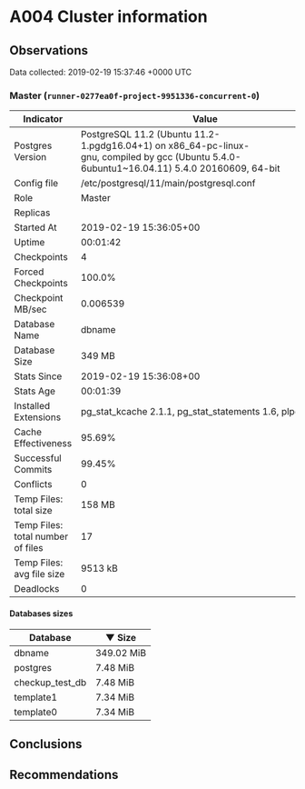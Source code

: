 # A004 Cluster information #

## Observations ##
Data collected: 2019-02-19 15:37:46 +0000 UTC  


### Master (`runner-0277ea0f-project-9951336-concurrent-0`) ###

 Indicator | Value
-----------|-------
Postgres Version | PostgreSQL&nbsp;11.2&nbsp;(Ubuntu&nbsp;11.2-1.pgdg16.04+1)&nbsp;on&nbsp;x86_64-pc-linux-gnu,&nbsp;compiled&nbsp;by&nbsp;gcc&nbsp;(Ubuntu&nbsp;5.4.0-6ubuntu1~16.04.11)&nbsp;5.4.0&nbsp;20160609,&nbsp;64-bit
Config file | /etc/postgresql/11/main/postgresql.conf
Role | Master
Replicas | 
Started At | 2019-02-19&nbsp;15:36:05+00
Uptime | 00:01:42
Checkpoints | 4
Forced Checkpoints | 100.0%
Checkpoint MB/sec | 0.006539
Database Name | dbname
Database Size | 349&nbsp;MB
Stats Since | 2019-02-19&nbsp;15:36:08+00
Stats Age | 00:01:39
Installed Extensions | pg_stat_kcache&nbsp;2.1.1,&nbsp;pg_stat_statements&nbsp;1.6,&nbsp;plpgsql&nbsp;1.0
Cache Effectiveness | 95.69%
Successful Commits | 99.45%
Conflicts | 0
Temp Files: total size | 158&nbsp;MB
Temp Files: total number of files | 17
Temp Files: avg file size | 9513&nbsp;kB
Deadlocks | 0

#### Databases sizes ####
Database | &#9660;&nbsp;Size
---------|------
dbname | 349.02 MiB
postgres | 7.48 MiB
checkup_test_db | 7.48 MiB
template1 | 7.34 MiB
template0 | 7.34 MiB


## Conclusions ##


## Recommendations ##


